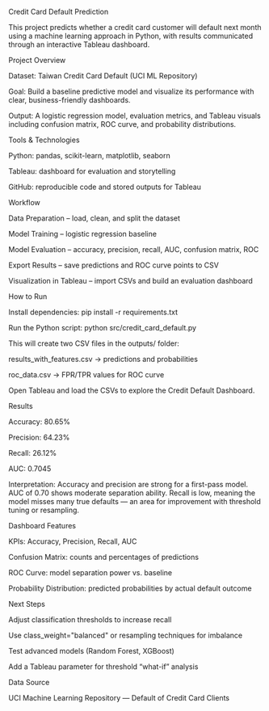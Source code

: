 Credit Card Default Prediction

This project predicts whether a credit card customer will default next month using a machine learning approach in Python, with results communicated through an interactive Tableau dashboard.

Project Overview

Dataset: Taiwan Credit Card Default (UCI ML Repository)

Goal: Build a baseline predictive model and visualize its performance with clear, business-friendly dashboards.

Output: A logistic regression model, evaluation metrics, and Tableau visuals including confusion matrix, ROC curve, and probability distributions.

Tools & Technologies

Python: pandas, scikit-learn, matplotlib, seaborn

Tableau: dashboard for evaluation and storytelling

GitHub: reproducible code and stored outputs for Tableau

Workflow

Data Preparation – load, clean, and split the dataset

Model Training – logistic regression baseline

Model Evaluation – accuracy, precision, recall, AUC, confusion matrix, ROC

Export Results – save predictions and ROC curve points to CSV

Visualization in Tableau – import CSVs and build an evaluation dashboard

How to Run

Install dependencies:
pip install -r requirements.txt

Run the Python script:
python src/credit_card_default.py

This will create two CSV files in the outputs/ folder:

results_with_features.csv → predictions and probabilities

roc_data.csv → FPR/TPR values for ROC curve

Open Tableau and load the CSVs to explore the Credit Default Dashboard.

Results

Accuracy: 80.65%

Precision: 64.23%

Recall: 26.12%

AUC: 0.7045

Interpretation: Accuracy and precision are strong for a first-pass model. AUC of 0.70 shows moderate separation ability. Recall is low, meaning the model misses many true defaults — an area for improvement with threshold tuning or resampling.

Dashboard Features

KPIs: Accuracy, Precision, Recall, AUC

Confusion Matrix: counts and percentages of predictions

ROC Curve: model separation power vs. baseline

Probability Distribution: predicted probabilities by actual default outcome

Next Steps

Adjust classification thresholds to increase recall

Use class_weight="balanced" or resampling techniques for imbalance

Test advanced models (Random Forest, XGBoost)

Add a Tableau parameter for threshold “what-if” analysis

Data Source

UCI Machine Learning Repository — Default of Credit Card Clients
